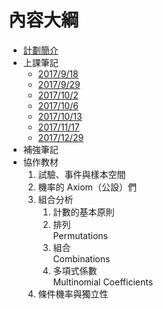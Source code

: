 # 內容大綱

* [計劃簡介](README.markdown)
* 上課筆記
	* [2017/9/18](上課筆記/20170918/README.markdown)
	* [2017/9/29](上課筆記/20170929/README.markdown)
	* [2017/10/2](上課筆記/20171002/README.markdown)
	* [2017/10/6](上課筆記/20171006/README.markdown)
	* [2017/10/13](上課筆記/20171013/README.markdown)
	* [2017/11/17](上課筆記/20171117/README.markdown)
	* [2017/12/29](上課筆記/20171229/README.markdown)
* 補強筆記
* 協作教材
	1. 試驗、事件與樣本空間
	1. 機率的 Axiom（公設）們
	1. 組合分析
		1. 計數的基本原則
		1. 排列<br>Permutations
		1. 組合<br>Combinations
		1. 多項式係數<br>Multinomial Coefficients
	1. 條件機率與獨立性
	

